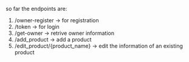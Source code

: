 so far the endpoints are:
1. /owner-register -> for registration
2. /token -> for login
3. /get-owner -> retrive owner information
4. /add_product -> add a product
5. /edit_product/{product_name} -> edit the information of an existing product